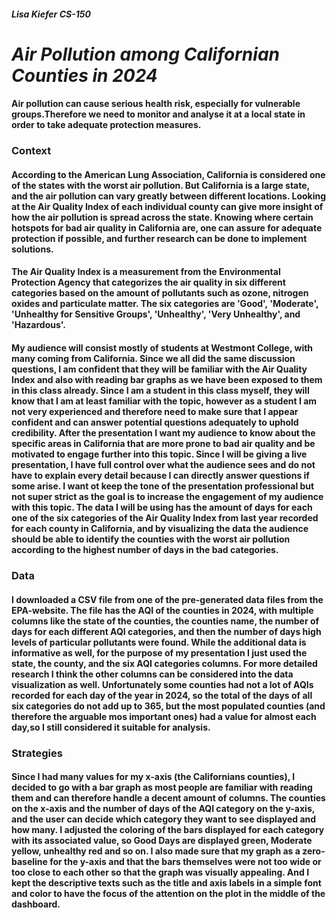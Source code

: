 ##### Lisa Kiefer CS-150

# *Air Pollution among Californian Counties in 2024*

#### Air pollution can cause serious health risk, especially for vulnerable groups.Therefore we need to monitor and analyse it at a local state in order to take adequate protection measures. 

### Context

#### According to the American Lung Association, California is considered one of the states with the worst air pollution. But California is a large state, and the air pollution can vary greatly between different locations. Looking at the Air Quality Index of each individual county can give more insight of how the air pollution is spread across the state. Knowing where certain hotspots for bad air quality in California are, one can assure for adequate protection if possible, and further research can be done to implement solutions. 
#### The Air Quality Index is a measurement from the Environmental Protection Agency that categorizes the air quality in six different categories based on the amount of pollutants such as ozone, nitrogen oxides and particulate matter. The six categories are 'Good', 'Moderate', 'Unhealthy for Sensitive Groups', 'Unhealthy', 'Very Unhealthy', and 'Hazardous'.
#### My audience will consist mostly of students at Westmont College, with many coming from California. Since we all did the same discussion questions, I am confident that they will be familiar with the Air Quality Index and also with reading bar graphs as we have been exposed to them in this class already. Since I am a student in this class myself, they will know that I am at least familiar with the topic, however as a student I am not very experienced and therefore need to make sure that I appear confident and can answer potential questions adequately to uphold credibility. After the presentation I want my audience to know about the specific areas in California that are more prone to bad air quality and be motivated to engage further into this topic. Since I will be giving a live presentation, I have full control over what the audience sees and do not have to explain every detail because I can directly answer questions if some arise. I want ot keep the tone of the presentation professional but not super strict as the goal is to increase the engagement of my audience with this topic. The data I will be using has the amount of days for each one of the six categories of the Air Quality Index from last year recorded for each county in California, and by visualizing the data the audience should be able to identify the counties with the worst air pollution according to the highest number of days in the bad categories.



### Data
#### I downloaded a CSV file from one of the pre-generated data files from the EPA-website. The file has the AQI of the counties in 2024, with multiple columns like the state of the counties, the counties name, the number of days for each different AQI categories, and then the number of days high levels of particular pollutants were found. While the additional data is informative as well, for the purpose of my presentation I just used the state, the county, and the six AQI categories columns. For more detailed research I think the other columns can be considered into the data visualization as well. Unfortunately some counties had not a lot of AQIs recorded for each day of the year in 2024, so the total of the days of all six categories do not add up to 365, but the most populated counties (and therefore the arguable mos important ones) had a value for almost each day,so I still considered it suitable for analysis.

### Strategies
#### Since I had many values for my x-axis (the Californians counties), I decided to go with a bar graph as most people are familiar with reading them and can therefore handle a decent amount of columns. The counties on the x-axis and the number of days of the AQI category on the y-axis, and the user can decide  which category they want to see displayed and how many. I adjusted the coloring of the bars displayed for each category with its associated value, so Good Days are displayed green, Moderate yellow, unhealthy red and so on. I also made sure that my graph as a zero-baseline for the y-axis and that the bars themselves were not too wide or too close to each other so that the graph was visually appealing. And I kept the descriptive texts such as the title and axis labels in a simple font and color to have the focus of the attention on the plot in the middle of the dashboard.

